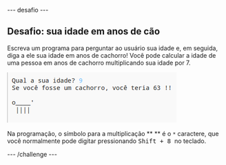 \--- desafio \---

## Desafio: sua idade em anos de cão

Escreva um programa para perguntar ao usuário sua idade e, em seguida, diga a ele sua idade em anos de cachorro! Você pode calcular a idade de uma pessoa em anos de cachorro multiplicando sua idade por 7.

![screenshot](images/me-dog-years.png)

Na programação, o símbolo para a multiplicação ** ** é o ` * ` caractere, que você normalmente pode digitar pressionando <kbd> Shift + 8 </kbd> no teclado.

\--- /challenge \---